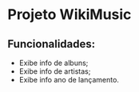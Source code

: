 # Projeto WikiMusic

## Funcionalidades:

- Exibe info de albuns;
- Exibe info de artistas;
- Exibe info ano de lançamento.


